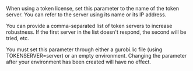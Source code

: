 When using a token license, set this parameter to the name of the token server. You can refer to the server using its
name or its IP address.

You can provide a comma-separated list of token servers to increase robustness. If the first server in the list doesn't
respond, the second will be tried, etc.

You must set this parameter through either a gurobi.lic file (using TOKENSERVER=server) or an empty environment.
Changing the parameter after your environment has been created will have no effect.